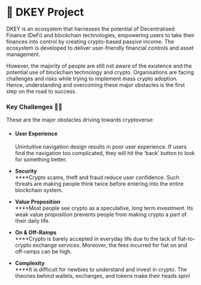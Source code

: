 # 🔑 DKEY Project

DKEY is an ecosystem that harnesses the potential of Decentralised Finance (DeFi) and blockchain technologies, empowering users to take their finances into control by creating crypto-based passive income. The ecosystem is developed to deliver user-friendly financial controls and asset management.



However, the majority of people are still not aware of the existence and the potential use of blockchain technology and crypto. Organisations are facing challenges and risks while trying to implement mass crypto adoption. Hence, understanding and overcoming these major obstacles is the first step on the road to success.



### **Key Challenges 🤷‍♂️**

These are the major obstacles driving towards cryptoverse:

*   #### User Experience

    Unintuitive navigation design results in poor user experience. If users find the navigation too complicated, they will hit the ‘back’ button to look for something better.
* **Security**\
  ****Crypto scams, theft and fraud reduce user confidence. Such threats are making people think twice before entering into the entire blockchain system.
* **Value Proposition**\
  ****Most people see crypto as a speculative, long term investment. Its weak value proposition prevents people from making crypto a part of their daily life.
* **On & Off-Ramps**\
  ****Crypto is barely accepted in everyday life due to the lack of fiat-to-crypto exchange services. Moreover, the fees incurred for fiat on and off-ramps can be high.
* **Complexity**\
  ****It is difficult for newbies to understand and invest in crypto. The theories behind wallets, exchanges, and tokens make their heads spin!



